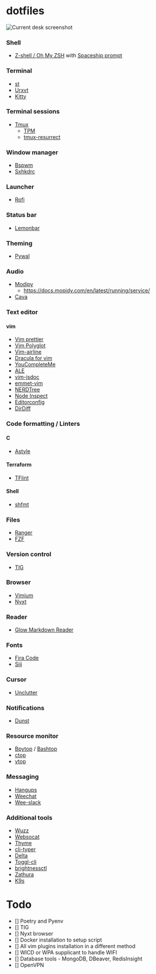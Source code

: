 # dotfiles

![Current desk screenshot](https://i.imgur.com/ti2LDBF.png)

### Shell
- [Z-shell / Oh My ZSH](https://ohmyz.sh) with [Spaceship prompt](https://github.com/denysdovhan/spaceship-prompt)

### Terminal
- [st](https://st.suckless.org)
- [Urxvt](https://wiki.archlinux.org/index.php/Rxvt-unicode)
- [Kitty](https://github.com/kovidgoyal/kitty)

### Terminal sessions
- [Tmux](https://github.com/tmux/tmux)
	- [TPM](https://github.com/tmux-plugins/tpm)
	- [tmux-resurrect](https://github.com/tmux-plugins/tmux-resurrect) 

### Window manager
- [Bspwm](https://github.com/baskerville/bspwm)
- [Sxhkdrc](https://github.com/baskerville/sxhkd)

### Launcher
- [Rofi](https://github.com/davatorium/rofi)

### Status bar
- [Lemonbar](https://github.com/LemonBoy/bar)

### Theming
- [Pywal](https://github.com/dylanaraps/pywal)

### Audio
- [Modipy](https://github.com/mopidy/mopidy)
	- https://docs.mopidy.com/en/latest/running/service/
- [Cava](https://github.com/karlstav/cava)

### Text editor
#### vim
- [Vim prettier](https://github.com/prettier/vim-prettier)
- [Vim Polyglot](https://github.com/sheerun/vim-polyglot)
- [Vim-airline](https://github.com/vim-airline/vim-airline)
- [Dracula for vim](https://github.com/dracula/vim)
- [YouCompleteMe](https://github.com/ycm-core/YouCompleteMe)
- [ALE](https://github.com/dense-analysis/ale)
- [vim-jsdoc](https://github.com/heavenshell/vim-jsdoc)
- [emmet-vim](https://github.com/mattn/emmet-vim)
- [NERDTree](https://github.com/preservim/nerdtree)
- [Node Inspect](https://github.com/eliba2/vim-node-inspect)
- [Editorconfig](https://github.com/editorconfig/editorconfig-vim)
- [DirDiff](https://github.com/will133/vim-dirdiff)

### Code formatting / Linters
#### C
- [Astyle](http://astyle.sourceforge.net/)
#### Terraform
- [TFlint](https://github.com/terraform-linters/tflint)

#### Shell
- [shfmt](https://github.com/mvdan/sh)

### Files
- [Ranger](https://github.com/ranger/ranger)
- [FZF](https://github.com/junegunn/fzf)

### Version control
- [TIG](https://github.com/jonas/tig)

### Browser
- [Vimium](https://github.com/philc/vimium)
- [Nyxt](https://github.com/atlas-engineer/nyxt)

### Reader
- [Glow Markdown Reader](https://github.com/charmbracelet/glow)

### Fonts
- [Fira Code](https://github.com/tonsky/FiraCode)
- [Siji](https://github.com/stark/siji)

### Cursor
- [Unclutter](https://wiki.debian.org/unclutter)

### Notifications
- [Dunst](https://github.com/dunst-project/dunst)

### Resource monitor 
- [Bpytop](https://github.com/aristocratos/bpytop) / [Bashtop](https://github.com/aristocratos/bashtop)
- [ctop](https://github.com/bcicen/ctop)
- [vtop](https://github.com/MrRio/vtop)

### Messaging
- [Hangups](https://github.com/tdryer/hangups)
- [Weechat](https://github.com/weechat/weechat)
- [Wee-slack](https://github.com/wee-slack/wee-slack)

### Additional tools
- [Wuzz](https://github.com/asciimoo/wuzz)
- [Websocat](https://github.com/vi/websocat)
- [Thyme](https://github.com/hughbien/thyme)
- [cli-typer](https://github.com/balzss/cli-typer)
- [Delta](https://github.com/dandavison/delta)
- [Toggl-cli](https://github.com/auhau/toggl-cli/)
- [brightnessctl](https://github.com/Hummer12007/brightnessctl)
- [Zathura](https://github.com/pwmt/zathura)
- [K9s](https://github.com/derailed/k9s)


# Todo
- [] Poetry and Pyenv
- [] TIG
- [] Nyxt browser
- [] Docker installation to setup script
- [] All vim plugins installation in a different method
- [] WICD or WPA supplicant to handle WIFI
- [] Database tools - MongoDB, DBeaver, RedisInsight
- [] OpenVPN

